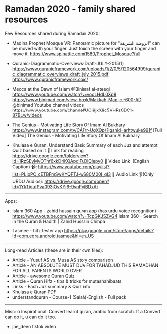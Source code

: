 # Ramadan 2020 - family shared resources

Few Resources shared during Ramadan 2020:


- Madina Prophet Mosque VR: Panoramic picture for "الروضة الشريفة" can be moved with your finger.
	Just touch the screen with your finger and move it.
	https://www.spinattic.com/1580/Prophet_Mosque?full


- Quranic-Diagrammatic-Overviews-Draft-JULY-2015(1)
	https://www.quranicframework.com/uploads/1/2/0/5/120564999/quranic_diagrammatic_overviews_draft_july_2015.pdf
	https://www.quranicframework.com/


- Mecca at the Dawn of Islam @Binimaf al-ateeqi
	https://www.youtube.com/watch?v=vooLHdL0Xp8
	https://www.binimad.com/view-book/Makkah-Map-c.-600-AD
	@binimad  Youtube channel videos:  https://www.youtube.com/channel/UCI9jxX8c5VHRs0DC1-87BLw/videos 


- The Genius - Motivating Life Story Of Imam Al Bukhary
	https://www.instagram.com/tv/CAFrr-UgXQp/?igshid=arhtwuke991f
	[Full Video] The Genius - Motivating Life Story Of Imam Al Bukhary
	

- Khulasa e Quran. 	Understand Basic Summary of each Juz and attempt Quiz based on it
	📖 Link for reading:	https://drive.google.com/folderview?id=1RzSEyMvOThf6xkD4KQApdiFuDlQlepy0 
	🔗 Video Link  (English Caption) 📹:	https://www.youtube.com/playlist?list=PLIoPC_cETBFmSwKYQFTJ-wS80M00I_qI3
	🔗 Audio Link 👂(Only URDU Audios): 	https://drive.google.com/open?id=1YkTidufPva093jOvKYj6-9vnPytBDxAr


---
Apps:
- Islam 360 App - zahid hussain quran app (has urdu voice recognition)
	https://www.youtube.com/watch?v=TcpGKJSZvG4
	Islam 360 - Search in the Quran & Hadith | Zahid Hussain Chihpa
	

- Tasmee - hifz tester app
	https://play.google.com/store/apps/details?id=com.eqra.android.tasmee&hl=en_US


---
Long-read Articles (these are in their own files):
- Article - Yusuf AS vs. Musa AS story comparison
- Article - AN ABSOLUTE MUST DUA FOR TAHADJUD THIS RAMADHAN FOR ALL PARENTS WORLD OVER
- Article - awesome Quran Quiz
- Article - Quran Hifz - tips & tricks for mutashahibaats
- Links - Each Juz summary & Quiz info
- Khulasa e Quran PDF
- understandquran - Course-1 (Salah)-English - Full pack


---
Misc:
o Inspirational: Convert learnt quran, arabic from scratch. If a Convert can do it, u can do it too.
  - jae_deen tiktok video
